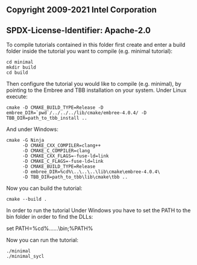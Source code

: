 ## Copyright 2009-2021 Intel Corporation
## SPDX-License-Identifier: Apache-2.0

To compile tutorials contained in this folder first create and enter a
build folder inside the tutorial you want to compile (e.g. minimal
tutorial):

    cd minimal
    mkdir build
    cd build

Then configure the tutorial you would like to compile (e.g. minimal),
by pointing to the Embree and TBB installation on your system. Under
Linux execute:

    cmake -D CMAKE_BUILD_TYPE=Release -D embree_DIR=`pwd`/../../../lib/cmake/embree-4.0.4/ -D TBB_DIR=path_to_tbb_install ..

And under Windows:

    cmake -G Ninja
          -D CMAKE_CXX_COMPILER=clang++
          -D CMAKE_C_COMPILER=clang
          -D CMAKE_CXX_FLAGS=-fuse-ld=link
          -D CMAKE_C_FLAGS=-fuse-ld=link
          -D CMAKE_BUILD_TYPE=Release
          -D embree_DIR=%cd%\..\..\..\lib\cmake\embree-4.0.4\
          -D TBB_DIR=path_to_tbb\lib\cmake\tbb ..

Now you can build the tutorial:

    cmake --build .

In order to run the tutorial Under Windows you have to set the PATH to
the bin folder in order to find the DLLs:

  set PATH=%cd%\..\..\..\bin;%PATH%

Now you can run the tutorial:

    ./minimal
    ./minimal_sycl

